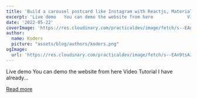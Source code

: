 ```yaml
---
title: 'Build a carousel postcard like Instagram with Reactjs, Material-UI, and Swiperjs'
excerpt: 'Live demo   You can demo the website from here             Video Tutorial   I have already...'
date: '2022-05-22'
coverImage: 'https://res.cloudinary.com/practicaldev/image/fetch/s--EAn9tsA3--/c_imagga_scale,f_auto,fl_progressive,h_420,q_auto,w_1000/https://dev-to-uploads.s3.amazonaws.com/uploads/articles/bc230wnpe9vparz1chzp.png'
author:
  name: Koders
  picture: "assets/blog/authors/koders.png"
ogImage:
  url: 'https://res.cloudinary.com/practicaldev/image/fetch/s--EAn9tsA3--/c_imagga_scale,f_auto,fl_progressive,h_420,q_auto,w_1000/https://dev-to-uploads.s3.amazonaws.com/uploads/articles/bc230wnpe9vparz1chzp.png'
---
```


Live demo   You can demo the website from here             Video Tutorial   I have already...

[Read more](https://dev.to/thatanjan/build-a-carousel-postcard-like-instagram-with-reactjs-material-ui-and-swiperjs-39cg)
